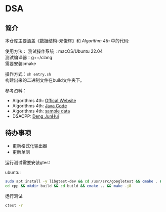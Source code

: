 # DSA

## 简介

本仓库主要涵盖《数据结构-邓俊辉》和 *Algorithm 4th* 中的代码:

使用方法： 
测试操作系统：macOS/Ubuntu 22.04    
测试编译器：g++/clang  
需要安装cmake  

操作方式：`sh entry.sh`  
构建出来的二进制文件在build文件夹下。  

参考资料：
+ Algorithms 4th: [Offical Website](https://algs4.cs.princeton.edu/home/)
+ Algorithms 4th: [Java Code](https://algs4.cs.princeton.edu/code/)
+ Algorithms 4th: [sample data](https://algs4.cs.princeton.edu/code/algs4-data.zip)
+ DSACPP: [Deng JunHui](https://dsa.cs.tsinghua.edu.cn/~deng/ds/dsacpp/)

## 待办事项

+ 更新格式化输出器
+ 更新单测


运行测试需要安装gtest

ubuntu:

```sh
sudo apt install -y libgtest-dev && cd /usr/src/googletest && cmake . && make -j$(nproc) && make install
cd cpp && mkdir build && cd build && cmake .. && make -j8
```

运行测试

```sh
ctest -r
```

